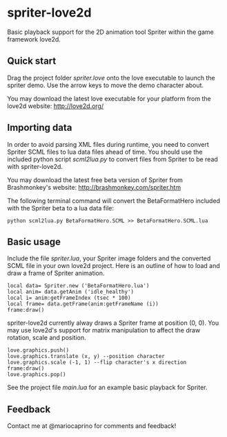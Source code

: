 spriter-love2d
==============

Basic playback support for the 2D animation tool Spriter within the game framework love2d.

Quick start
-----------

Drag the project folder _spriter.love_ onto the love executable to launch the spriter demo. Use the arrow keys to move the demo character about. 

You may download the latest love executable for your platform from the love2d website: http://love2d.org/

Importing data
--------------

In order to avoid parsing XML files during runtime, you need to convert Spriter SCML files to lua data files ahead of time. You should use the included python script _scml2lua.py_ to convert files from Spriter to be read with spriter-love2d.

You may download the latest free beta version of Spriter from Brashmonkey's website: http://brashmonkey.com/spriter.htm

The following terminal command will convert the BetaFormatHero included with the Spriter beta to a lua data file:
	
	python scml2lua.py BetaFormatHero.SCML >> BetaFormatHero.SCML.lua

Basic usage
-----------

Include the file _spriter.lua_, your Spriter image folders and the converted SCML file in your own love2d project. Here is an outline of how to load and draw a frame of Spriter animation.

	local data= Spriter.new ('BetaFormatHero.lua')
	local anim= data.getAnim ('idle_healthy')
	local i= anim:getFrameIndex (tsec * 100)
	local frame= data.getFrame(anim:getFrameName (i))
	frame:draw()

spriter-love2d currently alway draws a Spriter frame at position (0, 0). You may use love2d's support for matrix manipulation to affect the draw rotation, scale and position.

	love.graphics.push()
	love.graphics.translate (x, y) --position character
	love.graphics.scale (-1, 1)	--flip character's x direction
	frame:draw()
	love.graphics.pop()

See the project file _main.lua_ for an example basic playback for Spriter.

Feedback
--------

Contact me at @mariocaprino for comments and feedback!


